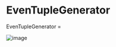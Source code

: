 # EvenTupleGenerator

EvenTupleGenerator =

![image](https://user-images.githubusercontent.com/107362812/202925276-dc6e085f-08e5-4bed-a4e7-30294ce8e94f.png)
